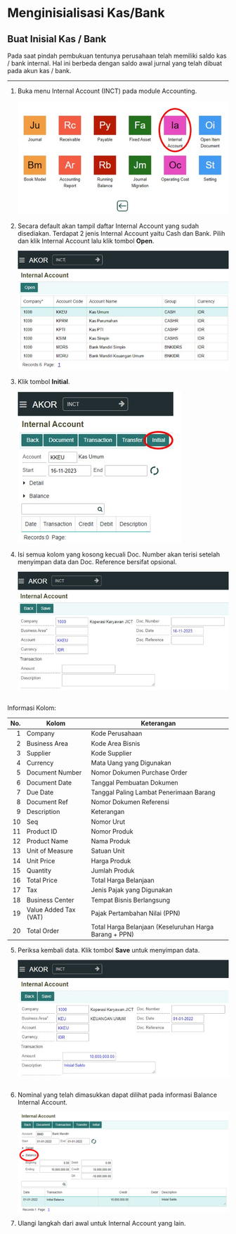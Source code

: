 # Menginisialisasi Kas/Bank


## Buat Inisial Kas / Bank
Pada saat pindah pembukuan tentunya perusahaan telah memiliki saldo kas / bank internal. Hal ini berbeda dengan saldo awal jurnal yang telah dibuat pada akun kas / bank.

---

1. Buka menu Internal Account (INCT) pada module Accounting.

     ![1](/dokumentasi-akor/buat-inisialisasi-bank-kas/1.jpg)

2. Secara default akan tampil daftar Internal Account yang sudah disediakan. Terdapat 2 jenis Internal Account yaitu Cash dan Bank. Pilih dan klik Internal Account lalu klik tombol **Open**.

    ![2](/dokumentasi-akor/buat-inisialisasi-bank-kas/2.jpg)

3. Klik tombol **Initial**.

    ![3](/dokumentasi-akor/buat-inisialisasi-bank-kas/3.jpg)

4. Isi semua kolom yang kosong kecuali Doc. Number akan terisi setelah menyimpan data dan Doc. Reference bersifat opsional.

    ![4](/dokumentasi-akor/buat-inisialisasi-bank-kas/4.jpg)


```{note} Nominal Amount sesuaikan dengan total saldo awal yang dibuat di bagian Buat Saldo Awal Jurnal. Jika Internal Account merupakan Bank maka totalnya sesuaikan dengan akun Bank pada jurnal, begitu pun dengan Internal Account yang berjenis Cash maka totalnya sesuaikan dengan akun Cash pada jurnal.
```
 

Informasi Kolom:

| No. | Kolom               | Keterangan                                   |
|----:|---------------------|----------------------------------------------|
| 1   | Company             | Kode Perusahaan                              |
| 2   | Business Area       | Kode Area Bisnis                             |
| 3   | Supplier            | Kode Supplier                                |
| 4   | Currency            | Mata Uang yang Digunakan                     |
| 5   | Document Number     | Nomor Dokumen Purchase Order                 |
| 6   | Document Date       | Tanggal Pembuatan Dokumen                    |
| 7   | Due Date             | Tanggal Paling Lambat Penerimaan Barang      |
| 8   | Document Ref         | Nomor Dokumen Referensi                      |
| 9   | Description          | Keterangan                                   |
| 10  | Seq                 | Nomor Urut                                   |
| 11  | Product ID           | Nomor Produk                                 |
| 12  | Product Name         | Nama Produk                                  |
| 13  | Unit of Measure      | Satuan Unit                                  |
| 14  | Unit Price           | Harga Produk                                 |
| 15  | Quantity             | Jumlah Produk                                |
| 16  | Total Price          | Total Harga Belanjaan                        |
| 17  | Tax                  | Jenis Pajak yang Digunakan                   |
| 18  | Business Center      | Tempat Bisnis Berlangsung                    |
| 19  | Value Added Tax (VAT)| Pajak Pertambahan Nilai (PPN)                |
| 20  | Total Order          | Total Harga Belanjaan (Keseluruhan Harga Barang + PPN) |

 

5. Periksa kembali data. Klik tombol **Save** untuk menyimpan data.

      ![5](/dokumentasi-akor/buat-inisialisasi-bank-kas/5.jpg)

    ```{note} Proses pembuatan inisial Cash / Bank tidak akan berpengaruh pada pembukuan di jurnal.
    ```



6. Nominal yang telah dimasukkan dapat dilihat pada informasi Balance Internal Account.

    ![5](/dokumentasi-akor/buat-inisialisasi-bank-kas/6.png)

7. Ulangi langkah dari awal untuk Internal Account yang lain.
